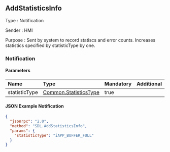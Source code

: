 ## AddStatisticsInfo

Type
: Notification

Sender
: HMI

Purpose
: Sent by system to record statiscs and error counts. Increases statistics specified by statisticType by one.

### Notification

#### Parameters

|Name|Type|Mandatory|Additional|
|:---|:---|:--------|:---------|
|statisticType|[Common.StatisticsType](../../common/enums/#statisticstype)|true||

#### JSON Example Notification

```json
{
  "jsonrpc": "2.0",
  "method": "SDL.AddStatisticsInfo",
  "params": {
    "statisticType": "iAPP_BUFFER_FULL"
  }
}
```
